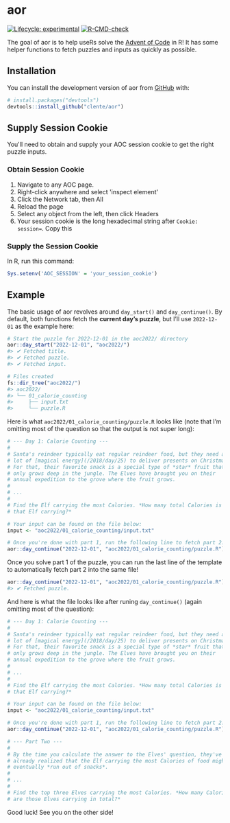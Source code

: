 
<!-- README.md is generated from README.Rmd. Please edit that file -->

# aor

<!-- badges: start -->

[![Lifecycle:
experimental](https://img.shields.io/badge/lifecycle-experimental-orange.svg)](https://lifecycle.r-lib.org/articles/stages.html#experimental)
[![R-CMD-check](https://github.com/clente/aor/actions/workflows/R-CMD-check.yaml/badge.svg)](https://github.com/clente/aor/actions/workflows/R-CMD-check.yaml)
<!-- badges: end -->

The goal of aor is to help useRs solve the [Advent of
Code](https://adventofcode.com/) in R! It has some helper functions to
fetch puzzles and inputs as quickly as possible.

## Installation

You can install the development version of aor from
[GitHub](https://github.com/) with:

``` r
# install.packages("devtools")
devtools::install_github("clente/aor")
```

## Supply Session Cookie
You'll need to obtain and supply your AOC session cookie to get the right puzzle inputs.

### Obtain Session Cookie
1.  Navigate to any AOC page.
2.  Right-click anywhere and select 'inspect element'
3.  Click the Network tab, then All
4.  Reload the page
5.  Select any object from the left, then click Headers
6.  Your session cookie is the long hexadecimal string after `Cookie: session=`. Copy this

### Supply the Session Cookie
In R, run this command:
``` R
Sys.setenv('AOC_SESSION' = 'your_session_cookie')
```

## Example

The basic usage of aor revolves around `day_start()` and
`day_continue()`. By default, both functions fetch the **current day’s
puzzle**, but I’ll use `2022-12-01` as the example here:

``` r
# Start the puzzle for 2022-12-01 in the aoc2022/ directory
aor::day_start("2022-12-01", "aoc2022/")
#> ✔ Fetched title.
#> ✔ Fetched puzzle.
#> ✔ Fetched input.

# Files created
fs::dir_tree("aoc2022/")
#> aoc2022/
#> └── 01_calorie_counting
#>     ├── input.txt
#>     └── puzzle.R
```

Here is what `aoc2022/01_calorie_counting/puzzle.R` looks like (note
that I’m omitting most of the question so that the output is not super
long):

``` r
# --- Day 1: Calorie Counting ---
#
# Santa's reindeer typically eat regular reindeer food, but they need a
# lot of [magical energy](/2018/day/25) to deliver presents on Christmas.
# For that, their favorite snack is a special type of *star* fruit that
# only grows deep in the jungle. The Elves have brought you on their
# annual expedition to the grove where the fruit grows.
#
# ...
#
# Find the Elf carrying the most Calories. *How many total Calories is
# that Elf carrying?*

# Your input can be found on the file below:
input <- "aoc2022/01_calorie_counting/input.txt"

# Once you're done with part 1, run the following line to fetch part 2:
aor::day_continue("2022-12-01", "aoc2022/01_calorie_counting/puzzle.R")
```

Once you solve part 1 of the puzzle, you can run the last line of the
template to automatically fetch part 2 into the same file!

``` r
aor::day_continue("2022-12-01", "aoc2022/01_calorie_counting/puzzle.R")
#> ✔ Fetched puzzle.
```

And here is what the file looks like after runing `day_continue()`
(again omitting most of the question):

``` r
# --- Day 1: Calorie Counting ---
#
# Santa's reindeer typically eat regular reindeer food, but they need a
# lot of [magical energy](/2018/day/25) to deliver presents on Christmas.
# For that, their favorite snack is a special type of *star* fruit that
# only grows deep in the jungle. The Elves have brought you on their
# annual expedition to the grove where the fruit grows.
#
# ...
#
# Find the Elf carrying the most Calories. *How many total Calories is
# that Elf carrying?*

# Your input can be found on the file below:
input <- "aoc2022/01_calorie_counting/input.txt"

# Once you're done with part 1, run the following line to fetch part 2:
aor::day_continue("2022-12-01", "aoc2022/01_calorie_counting/puzzle.R")

# --- Part Two ---
#
# By the time you calculate the answer to the Elves' question, they've
# already realized that the Elf carrying the most Calories of food might
# eventually *run out of snacks*.
#
# ...
#
# Find the top three Elves carrying the most Calories. *How many Calories
# are those Elves carrying in total?*
```

Good luck! See you on the other side!

